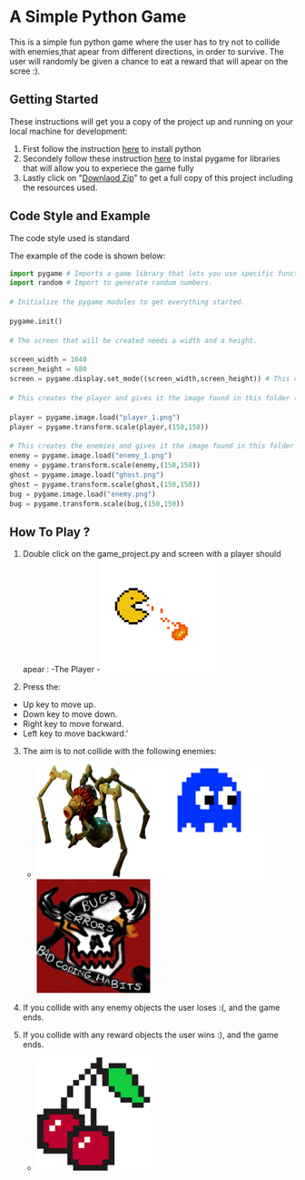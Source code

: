 # A Simple Python Game 
This is a simple fun python game where the user has to try not to collide with enemies,that apear from different directions, in order to survive.
The user will randomly be given a chance to eat a reward that will apear on the scree :).
## Getting Started
These instructions will get you a copy of the project up and running on your local machine for development:
1) First follow the instruction [here](https://www.codecademy.com/articles/install-python) to install python 
2) Secondely follow these instruction [here](https://www.pygame.org/wiki/GettingStarted) to instal pygame for libraries that will allow you to experiece the game fully
3) Lastly click on "[Downlaod Zip](https://www.instructables.com/Downloading-Code-From-GitHub/)" to get a full copy of this project including the resources used.

## Code Style and Example
The code style used is standard 

The example of the code is shown below:

```python
import pygame # Imports a game library that lets you use specific functions in your program.
import random # Import to generate random numbers. 

# Initialize the pygame modules to get everything started.

pygame.init() 

# The screen that will be created needs a width and a height.

screen_width = 1040
screen_height = 680
screen = pygame.display.set_mode((screen_width,screen_height)) # This creates the screen and gives it the width and height specified as a 2 item sequence.

# This creates the player and gives it the image found in this folder (similarly with the enemy image). 

player = pygame.image.load("player_1.png")
player = pygame.transform.scale(player,(150,150))

# This creates the enemies and gives it the image found in this folder (similarly with the enemy image).
enemy = pygame.image.load("enemy_1.png")
enemy = pygame.transform.scale(enemy,(150,150))
ghost = pygame.image.load("ghost.png")
ghost = pygame.transform.scale(ghost,(150,150))
bug = pygame.image.load("enemy.png")
bug = pygame.transform.scale(bug,(150,150))
```

## How To Play ?

1) Double click on the game_project.py and screen with a player should apear :
  -The Player
  -<img src="https://github.com/mphalane/simple-game-python/blob/master/player_1.png" alt="enemy 1" width="200" height="200" />
  
2) Press the:
  - Up key to move up.
  - Down key to move down.
  - Right key to move forward.
  - Left key to move backward.'
3) The aim is to not collide with the following enemies:
   - <img src="https://github.com/mphalane/simple-game-python/blob/master/enemy_1.png" alt="enemy 1" width="200" height="200" /> <img src="https://github.com/mphalane/simple-game-python/blob/master/ghost.png" alt="enemy 2" width="200" height="200" /> <img src="https://github.com/mphalane/simple-game-python/blob/master/enemy.png" alt="enemy 3" width="200" height="200" />
   
4) If you collide with any enemy objects the user loses :(, and the game ends.

5) If you collide with any reward objects the user wins :), and the game ends.
   - <img src="https://github.com/mphalane/simple-game-python/blob/master/reward.png" alt="reward" width="200" height="200" />
   

